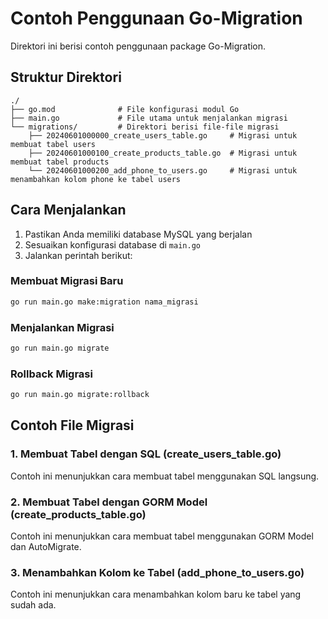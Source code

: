 # Contoh Penggunaan Go-Migration

Direktori ini berisi contoh penggunaan package Go-Migration.

## Struktur Direktori

```
./
├── go.mod              # File konfigurasi modul Go
├── main.go             # File utama untuk menjalankan migrasi
└── migrations/         # Direktori berisi file-file migrasi
    ├── 20240601000000_create_users_table.go     # Migrasi untuk membuat tabel users
    ├── 20240601000100_create_products_table.go  # Migrasi untuk membuat tabel products
    └── 20240601000200_add_phone_to_users.go     # Migrasi untuk menambahkan kolom phone ke tabel users
```

## Cara Menjalankan

1. Pastikan Anda memiliki database MySQL yang berjalan
2. Sesuaikan konfigurasi database di `main.go`
3. Jalankan perintah berikut:

### Membuat Migrasi Baru

```bash
go run main.go make:migration nama_migrasi
```

### Menjalankan Migrasi

```bash
go run main.go migrate
```

### Rollback Migrasi

```bash
go run main.go migrate:rollback
```

## Contoh File Migrasi

### 1. Membuat Tabel dengan SQL (create_users_table.go)

Contoh ini menunjukkan cara membuat tabel menggunakan SQL langsung.

### 2. Membuat Tabel dengan GORM Model (create_products_table.go)

Contoh ini menunjukkan cara membuat tabel menggunakan GORM Model dan AutoMigrate.

### 3. Menambahkan Kolom ke Tabel (add_phone_to_users.go)

Contoh ini menunjukkan cara menambahkan kolom baru ke tabel yang sudah ada.